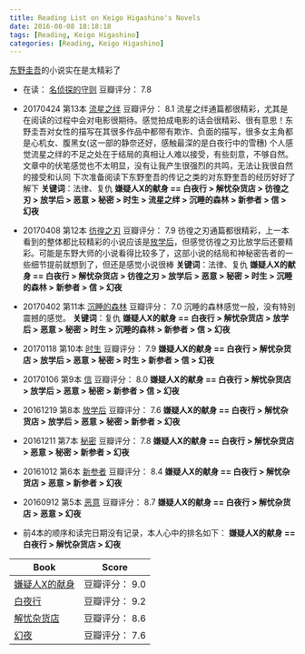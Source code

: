 ```yaml
---
title: Reading List on Keigo Higashino's Novels
date: 2016-08-08 18:18:18
tags: [Reading, Keigo Higashino]
categories: [Reading, Keigo Higashino]
---
```

[东野圭吾](https://en.wikipedia.org/wiki/Keigo_Higashino)的小说实在是太精彩了

* 在读： [名侦探的守则](https://book.douban.com/subject/26926528/)  豆瓣评分： 7.8

* 20170424 第13本 [流星之绊](https://book.douban.com/subject/26774897/)  豆瓣评分： 8.1
流星之绊通篇都很精彩，尤其是在阅读的过程中会对电影很期待。感觉拍成电影的话会很精彩、很有意思！东野圭吾对女性的描写在其很多作品中都带有欺诈、负面的描写，很多女主角都是心机女、腹黑女(这一部的静奈还好，感触最深的是白夜行中的雪穗)
个人感觉流星之绊的不足之处在于结局的真相让人难以接受，有些刻意，不够自然。文章中的伏笔感觉也不太明显，没有让我产生很强烈的共鸣，无法让我很自然的接受和认同
下次准备阅读下东野奎吾的传记之类的对东野奎吾的经历好好了解下
**关键词**：法律、复仇
**嫌疑人X的献身 == 白夜行 > 解忧杂货店 > 彷徨之刃 > 放学后 > 恶意 > 秘密 > 时生 > 流星之绊 > 沉睡的森林 > 新参者 > 信 > 幻夜**

* 20170408 第12本 [彷徨之刃](https://book.douban.com/subject/26298572/)  豆瓣评分： 7.9
彷徨之刃通篇都很精彩，上一本看到的整体都比较精彩的小说应该是[放学后](https://book.douban.com/subject/4074636/)，但感觉彷徨之刃比放学后还要精彩。可能是东野大师的小说看得比较多了，这部小说的结局和神秘密告者的一些细节提前就想到了，但还是感觉小说很棒
**关键词**：法律、复仇
**嫌疑人X的献身 == 白夜行 > 解忧杂货店 > 彷徨之刃 > 放学后 > 恶意 > 秘密 > 时生 > 沉睡的森林 > 新参者 > 信 > 幻夜**

* 20170402 第11本 [沉睡的森林](https://book.douban.com/subject/10594783/) 豆瓣评分： 7.0
沉睡的森林感觉一般，没有特别震撼的感觉。
**关键词**：复仇
**嫌疑人X的献身 == 白夜行 > 解忧杂货店 > 放学后 > 恶意 > 秘密 > 时生 > 沉睡的森林 > 新参者 > 信 > 幻夜**

* 20170118 第10本 [时生](https://book.douban.com/subject/3170231/) 豆瓣评分： 7.9
**嫌疑人X的献身 == 白夜行 > 解忧杂货店 > 放学后 > 恶意 > 秘密 > 时生 > 新参者 > 信 > 幻夜**

* 20170106 第9本 [信](https://book.douban.com/subject/2156805/) 豆瓣评分： 8.0
**嫌疑人X的献身 == 白夜行 > 解忧杂货店 > 放学后 > 恶意 > 秘密 > 新参者 > 信 > 幻夜**

* 20161219 第8本 [放学后](https://book.douban.com/subject/4074636/) 豆瓣评分： 7.6
**嫌疑人X的献身 == 白夜行 > 解忧杂货店 > 放学后 > 恶意 > 秘密 > 新参者 > 幻夜**

* 20161211 第7本 [秘密](https://book.douban.com/subject/25720041/) 豆瓣评分： 7.8
**嫌疑人X的献身 == 白夜行 > 解忧杂货店 > 恶意 > 秘密 > 新参者 > 幻夜**

* 20161012 第6本 [新参者](https://book.douban.com/subject/26639966/) 豆瓣评分： 8.4
**嫌疑人X的献身 == 白夜行 > 解忧杂货店 > 恶意 > 新参者 > 幻夜**

* 20160912 第5本 [恶意](https://book.douban.com/subject/26877752/) 豆瓣评分： 8.7
**嫌疑人X的献身 == 白夜行 > 解忧杂货店 > 恶意 > 幻夜**

* 前4本的顺序和读完日期没有记录，本人心中的排名如下：
**嫌疑人X的献身 == 白夜行 > 解忧杂货店 > 幻夜**

| Book | Score |
|------|------|
| [嫌疑人X的献身](https://book.douban.com/subject/25924253/) | 豆瓣评分： 9.0 |
| [白夜行](https://book.douban.com/subject/10554308/) | 豆瓣评分： 9.2 |
| [解忧杂货店](https://book.douban.com/subject/25862578/) | 豆瓣评分： 8.6 |
| [幻夜](https://book.douban.com/subject/4009552/) | 豆瓣评分： 7.6 |
